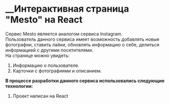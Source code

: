 # __Интерактивная страница "Mesto" на React   
Сервис Mesto является аналогом сервиса Instagram.  
Пользователь данного сервиса имеет возможность добавлять новые фотографии, ставить лайки, обновлять информацию о себе, делиться информацией с другими посетителями.  
На странице можно увидеть:  
1. Информацию о пользователе.
2. Карточки с фотографиями и описанием. 

__В процессе разработки данного сервиса использовались следующие технологии:__ 
1. Проект написан на React

